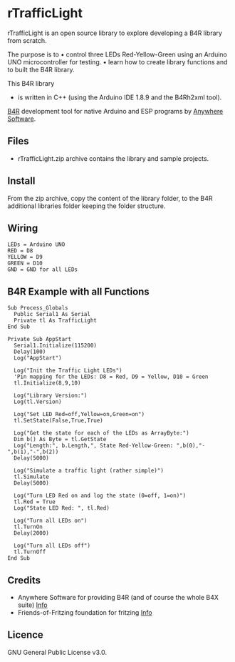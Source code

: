 # rTrafficLight
rTrafficLight is an open source library to explore developing a B4R library from scratch.

The purpose is to
• control three LEDs Red-Yellow-Green using an Arduino UNO microcontroller for testing.
• learn how to create library functions and to built the B4R library.

This B4R library
* is written in C++ (using the Arduino IDE 1.8.9 and the B4Rh2xml tool).

[B4R](https://www.b4x.com/b4r.html) development tool for native Arduino and ESP programs by [Anywhere Software](https://www.b4x.com).

## Files
* rTrafficLight.zip archive contains the library and sample projects.

## Install
From the zip archive, copy the content of the library folder, to the B4R additional libraries folder keeping the folder structure.

## Wiring
```
LEDs = Arduino UNO
RED = D8
YELLOW = D9
GREEN = D10
GND = GND for all LEDs
```

## B4R Example with all Functions
```
Sub Process_Globals
  Public Serial1 As Serial
  Private tl As TrafficLight
End Sub

Private Sub AppStart
  Serial1.Initialize(115200)
  Delay(100)
  Log("AppStart")

  Log("Init the Traffic Light LEDs")
  'Pin mapping for the LEDs: D8 = Red, D9 = Yellow, D10 = Green
  tl.Initialize(8,9,10)

  Log("Library Version:")
  Log(tl.Version)

  Log("Set LED Red=off,Yellow=on,Green=on")
  tl.SetState(False,True,True)

  Log("Get the state for each of the LEDs as ArrayByte:")
  Dim b() As Byte = tl.GetState
  Log("Length:", b.Length,", State Red-Yellow-Green: ",b(0),"-",b(1),"-",b(2))
  Delay(5000)

  Log("Simulate a traffic light (rather simple)")
  tl.Simulate
  Delay(5000)

  Log("Turn LED Red on and log the state (0=off, 1=on)")
  tl.Red = True
  Log("State LED Red: ", tl.Red)

  Log("Turn all LEDs on")
  tl.TurnOn
  Delay(2000)

  Log("Turn all LEDs off")
  tl.TurnOff
End Sub
```

## Credits
* Anywhere Software for providing B4R (and of course the whole B4X suite) [Info](https://www.b4x.com/)
* Friends-of-Fritzing foundation for fritzing [Info](https://fritzing.org)

## Licence
GNU General Public License v3.0.
